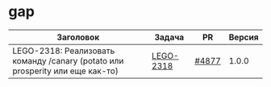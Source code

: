 # gap


| Заголовок | Задача | PR | Версия |
|--|--|--|--|
| LEGO-2318: Реализовать команду /canary (potato  или prosperity или еще как-то) | [LEGO-2318](https://st.yandex-team.ru/LEGO-2318) | [#4877](https://github.yandex-team.ru/lego/islands/pull/4877) | 1.0.0 |